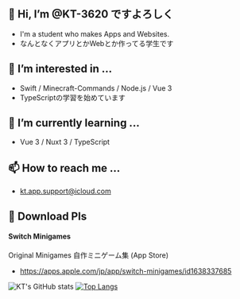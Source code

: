## 👋 Hi, I’m @KT-3620 ですよろしく
- I'm a student who makes Apps and Websites.
- なんとなくアプリとかWebとか作ってる学生です

## 👀 I’m interested in ...
- Swift / Minecraft-Commands / Node.js / Vue 3
- TypeScriptの学習を始めています

## 🌱 I’m currently learning ...
- Vue 3 / Nuxt 3 / TypeScript

## 📫 How to reach me ...
- kt.app.support@icloud.com

## 🙏 Download Pls
#### Switch Minigames
Original Minigames 自作ミニゲーム集
 (App Store)
- https://apps.apple.com/jp/app/switch-minigames/id1638337685

![KT's GitHub stats](https://prof-api.vercel.app/api?username=KT-3620&count_private=true)
[![Top Langs](https://prof-api.vercel.app/api/top-langs/?username=KT-3620&count_private=true&exclude_repo=prof-api&hide=C%2B%2B,CMake)](https://github.com/anuraghazra/github-readme-stats)
